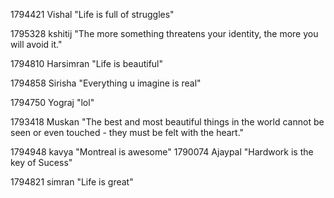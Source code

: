 1794421  Vishal "Life is full of struggles"

1795328 kshitij "The more something threatens your identity, the more you will avoid it."


1794810 Harsimran "Life is beautiful"


1794858 Sirisha "Everything u imagine is real"

1794750 Yograj "lol"

1793418 Muskan "The best and most beautiful things in the world cannot be seen or even touched - they must be felt with the heart."


1794948  kavya "Montreal is awesome"
1790074 Ajaypal "Hardwork is the key of Sucess"



1794821  simran "Life is great"


